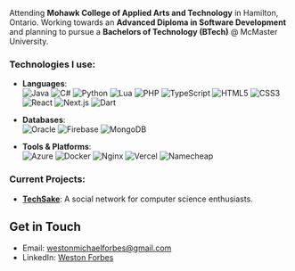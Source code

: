 Attending **Mohawk College of Applied Arts and Technology** in Hamilton, Ontario. Working towards an **Advanced Diploma in Software Development** and planning to pursue a **Bachelors of Technology (BTech)** @ McMaster University.

### Technologies I use:

- **Languages**: \
  ![Java](https://img.shields.io/badge/-Java-black?logo=openjdk) 
  ![C#](https://img.shields.io/badge/-C%23-black?logo=cshrp) 
  ![Python](https://img.shields.io/badge/-Python-black?logo=python) 
  ![Lua](https://img.shields.io/badge/-Lua-black?logo=lua) 
  ![PHP](https://img.shields.io/badge/-PHP-black?logo=php) 
  ![TypeScript](https://img.shields.io/badge/-TypeScript-black?logo=typescript) 
  ![HTML5](https://img.shields.io/badge/-HTML5-black?logo=html5) 
  ![CSS3](https://img.shields.io/badge/-CSS3-black?logo=css3) 
  ![React](https://img.shields.io/badge/-React-black?logo=react) 
  ![Next.js](https://img.shields.io/badge/-Next.js-black?logo=next.js)
  ![Dart](https://img.shields.io/badge/-Dart-black?logo=dart)

- **Databases**: \
![Oracle](https://custom-icon-badges.demolab.com/badge/Oracle-black?logo=oracle&logoColor=fff000)
  ![Firebase](https://img.shields.io/badge/-Firebase-black?logo=firebase)
  ![MongoDB](https://img.shields.io/badge/-MongoDB-black?logo=mongodb)

- **Tools & Platforms**:\
  ![Azure](https://img.shields.io/badge/-Azure-black?logo=microsoft-azure) 
  ![Docker](https://img.shields.io/badge/-Docker-black?logo=docker) 
  ![Nginx](https://img.shields.io/badge/-Nginx-black?logo=nginx) 
  ![Vercel](https://img.shields.io/badge/-Vercel-black?logo=vercel) 
  ![Namecheap](https://img.shields.io/badge/-Namecheap-black?logo=namecheap)

### Current Projects:
- **[TechSake](https://github.com/yourusername/techsake)**: A social network for computer science enthusiasts.


## Get in Touch
- Email: westonmichaelforbes@gmail.com
- LinkedIn: [Weston Forbes](https://www.linkedin.com/in/westonforbes/)
